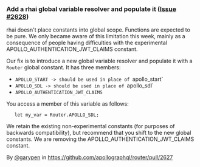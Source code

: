 ### Add a rhai global variable resolver and populate it ([Issue #2628](https://github.com/apollographql/router/issues/2628))

rhai doesn't place constants into global scope. Functions are expected to be pure. We only became aware of this limitation this week, mainly as a consequence of people having difficulties with the experimental APOLLO_AUTHENTICATION_JWT_CLAIMS constant.

Our fix is to introduce a new global variable resolver and populate it with a `Router` global constant. It has three members:

 - `APOLLO_START -> should be used in place of `apollo_start`
 - `APOLLO_SDL -> should be used in place of `apollo_sdl`
 - `APOLLO_AUTHENTICATION_JWT_CLAIMS`

You access a member of this variable as follows:

```
   let my_var = Router.APOLLO_SDL;
```

We retain the existing non-experimental constants (for purposes of backwards compatibility), but recommend that you shift to the new global constants. We are removing the APOLLO_AUTHENTICATION_JWT_CLAIMS constant.

By [@garypen](https://github.com/garypen) in https://github.com/apollographql/router/pull/2627